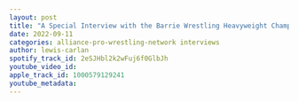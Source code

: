 ```yaml
---
layout: post
title: "A Special Interview with the Barrie Wrestling Heavyweight Champion Reverso"
date: 2022-09-11
categories: alliance-pro-wrestling-network interviews
author: lewis-carlan
spotify_track_id: 2eSJHbl2k2wFuj6f0GlbJh
youtube_video_id: 
apple_track_id: 1000579129241
youtube_metadata: 
---
```

